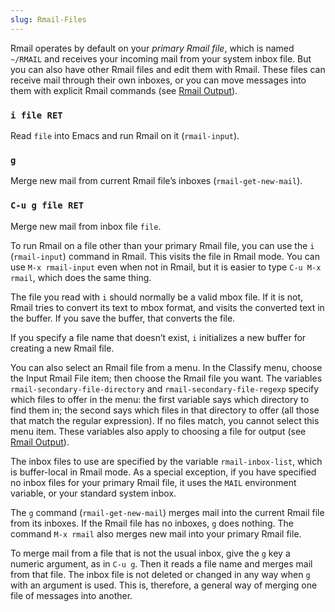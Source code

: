 ```yaml
---
slug: Rmail-Files
---
```


Rmail operates by default on your *primary Rmail file*, which is named `~/RMAIL` and receives your incoming mail from your system inbox file. But you can also have other Rmail files and edit them with Rmail. These files can receive mail through their own inboxes, or you can move messages into them with explicit Rmail commands (see [Rmail Output](/docs/emacs/Rmail-Output)).

### `i file RET`

Read `file` into Emacs and run Rmail on it (`rmail-input`).

### `g`

Merge new mail from current Rmail file’s inboxes (`rmail-get-new-mail`).

### `C-u g file RET`

Merge new mail from inbox file `file`.

To run Rmail on a file other than your primary Rmail file, you can use the `i` (`rmail-input`) command in Rmail. This visits the file in Rmail mode. You can use `M-x rmail-input` even when not in Rmail, but it is easier to type `C-u M-x rmail`, which does the same thing.

The file you read with `i` should normally be a valid mbox file. If it is not, Rmail tries to convert its text to mbox format, and visits the converted text in the buffer. If you save the buffer, that converts the file.

If you specify a file name that doesn’t exist, `i` initializes a new buffer for creating a new Rmail file.

You can also select an Rmail file from a menu. In the Classify menu, choose the Input Rmail File item; then choose the Rmail file you want. The variables `rmail-secondary-file-directory` and `rmail-secondary-file-regexp` specify which files to offer in the menu: the first variable says which directory to find them in; the second says which files in that directory to offer (all those that match the regular expression). If no files match, you cannot select this menu item. These variables also apply to choosing a file for output (see [Rmail Output](/docs/emacs/Rmail-Output)).

The inbox files to use are specified by the variable `rmail-inbox-list`, which is buffer-local in Rmail mode. As a special exception, if you have specified no inbox files for your primary Rmail file, it uses the `MAIL` environment variable, or your standard system inbox.

The `g` command (`rmail-get-new-mail`) merges mail into the current Rmail file from its inboxes. If the Rmail file has no inboxes, `g` does nothing. The command `M-x rmail` also merges new mail into your primary Rmail file.

To merge mail from a file that is not the usual inbox, give the `g` key a numeric argument, as in `C-u g`. Then it reads a file name and merges mail from that file. The inbox file is not deleted or changed in any way when `g` with an argument is used. This is, therefore, a general way of merging one file of messages into another.
